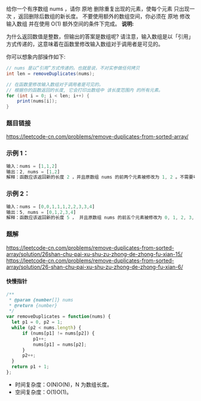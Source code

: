 给你一个有序数组 nums ，请你 原地 删除重复出现的元素，使每个元素 只出现一次 ，返回删除后数组的新长度。
不要使用额外的数组空间，你必须在 原地 修改输入数组 并在使用 O(1) 额外空间的条件下完成。 
**说明:**  

为什么返回数值是整数，但输出的答案是数组呢?
请注意，输入数组是以「引用」方式传递的，这意味着在函数里修改输入数组对于调用者是可见的。

你可以想象内部操作如下:
```java
// nums 是以“引用”方式传递的。也就是说，不对实参做任何拷贝
int len = removeDuplicates(nums);

// 在函数里修改输入数组对于调用者是可见的。
// 根据你的函数返回的长度, 它会打印出数组中 该长度范围内 的所有元素。
for (int i = 0; i < len; i++) {
    print(nums[i]);
}
```
### 题目链接
https://leetcode-cn.com/problems/remove-duplicates-from-sorted-array/

### 示例 1：
```js
输入：nums = [1,1,2]
输出：2, nums = [1,2]
解释：函数应该返回新的长度 2 ，并且原数组 nums 的前两个元素被修改为 1, 2 。不需要考虑数组中超出新长度后面的元素。
```
### 示例 2：
```js
输入：nums = [0,0,1,1,1,2,2,3,3,4]
输出：5, nums = [0,1,2,3,4]
解释：函数应该返回新的长度 5 ， 并且原数组 nums 的前五个元素被修改为 0, 1, 2, 3, 4 。不需要考虑数组中超出新长度后面的元素。
```

### 题解
https://leetcode-cn.com/problems/remove-duplicates-from-sorted-array/solution/26shan-chu-pai-xu-shu-zu-zhong-de-zhong-fu-xian-15/  
https://leetcode-cn.com/problems/remove-duplicates-from-sorted-array/solution/26-shan-chu-pai-xu-shu-zu-zhong-de-zhong-fu-xian-6/   

#### 快慢指针
```js
/**
 * @param {number[]} nums
 * @return {number}
 */
var removeDuplicates = function(nums) {
  let p1 = 0, p2 = 1;
  while (p2 < nums.length) {
      if (nums[p1] != nums[p2]) {
          p1++;
          nums[p1] = nums[p2];
      }
      p2++;
  }
  return p1 + 1;
};
```
- 时间复杂度：O(N)O(N)，N 为数组长度。
- 空间复杂度：O(1)O(1)。